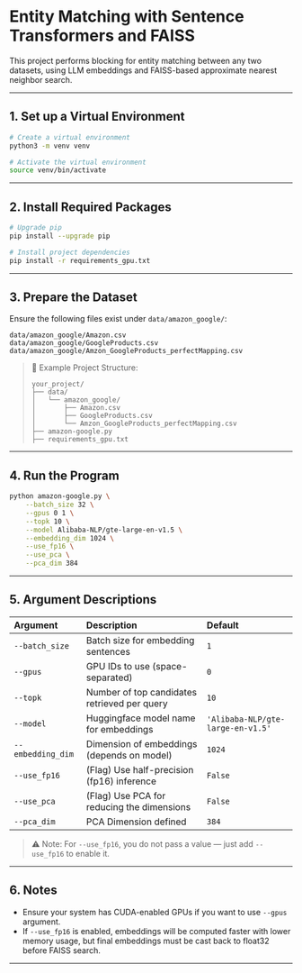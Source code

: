 # Entity Matching with Sentence Transformers and FAISS

This project performs blocking for entity matching between any two datasets, using LLM embeddings and FAISS-based approximate nearest neighbor search.

---

## 1. Set up a Virtual Environment

```bash
# Create a virtual environment
python3 -m venv venv

# Activate the virtual environment
source venv/bin/activate
```

---

## 2. Install Required Packages

```bash
# Upgrade pip
pip install --upgrade pip

# Install project dependencies
pip install -r requirements_gpu.txt
```

---

## 3. Prepare the Dataset

Ensure the following files exist under `data/amazon_google/`:

```
data/amazon_google/Amazon.csv
data/amazon_google/GoogleProducts.csv
data/amazon_google/Amzon_GoogleProducts_perfectMapping.csv
```

> 📂 Example Project Structure:
> ```
> your_project/
> ├── data/
> │   └── amazon_google/
> │       ├── Amazon.csv
> │       ├── GoogleProducts.csv
> │       └── Amzon_GoogleProducts_perfectMapping.csv
> ├── amazon-google.py
> ├── requirements_gpu.txt
> ```

---

## 4. Run the Program

```bash
python amazon-google.py \
    --batch_size 32 \
    --gpus 0 1 \
    --topk 10 \
    --model Alibaba-NLP/gte-large-en-v1.5 \
    --embedding_dim 1024 \
    --use_fp16 \
    --use_pca \
    --pca_dim 384 
```

---

## 5. Argument Descriptions

| Argument | Description | Default                           |
|:---------|:------------|:----------------------------------|
| `--batch_size` | Batch size for embedding sentences | `1`                               | `32` |
| `--gpus` | GPU IDs to use (space-separated) | `0`                               | `0 1` |
| `--topk` | Number of top candidates retrieved per query | `10`                              | `10` |
| `--model` | Huggingface model name for embeddings | `'Alibaba-NLP/gte-large-en-v1.5'` | `'Alibaba-NLP/gte-large-en-v1.5'` |
| `--embedding_dim` | Dimension of embeddings (depends on model) | `1024`                            | `1024` |
| `--use_fp16` | (Flag) Use half-precision (fp16) inference | `False`                           | (just include the flag) |
| `--use_pca` | (Flag) Use PCA for reducing the dimensions | `False`                           | (just include the flag) |
| `--pca_dim` | PCA Dimension defined | `384`                              | `384` |

> ⚠️ Note: For `--use_fp16`, you do not pass a value — just add `--use_fp16` to enable it.

---

## 6. Notes

- Ensure your system has CUDA-enabled GPUs if you want to use `--gpus` argument.
- If `--use_fp16` is enabled, embeddings will be computed faster with lower memory usage, but final embeddings must be cast back to float32 before FAISS search.

---
